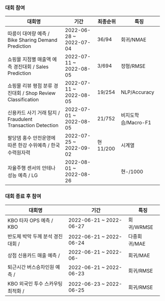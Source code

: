 ### 대회 참여

|대회명|기간|최종순위|특징|
|------|---|---|---|
|따릉이 대여량 예측 / Bike Sharing Demand Prediction|2022-06-28 ~ 2022-07-04|36/94|회귀/NMAE|
|쇼핑몰 지점별 매출액 예측 경진대회 / Sales Prediction|2022-07-11 ~ 2022-08-05|3/694|정형/RMSE|
|쇼핑몰 리뷰 평점 분류 경진대회 / Shop Review Classification|2022-07-11 ~ 2022-08-05|19/254|NLP/Accuracy|
|신용카드 사기 거래 탐지 / Fraudulent Transaction Detection|2022-07-01 ~ 2022-08-05|21/752|비지도학습/Macro-F1|
|팔당댐 홍수 안전운영에 따른 한강 수위예측 / 한국수력원자력|2022-07-25 ~ 2022-09-02|현11/200|시계열|
|자율주행 센서의 안테나 성능 예측 / LG|2022-08-01 ~ 2022-08-26||현-/1000|회귀/NRMSE|

### 대회 종료 후 참여

|대회명|기간|특징|
|------|---|---|
|KBO 타자 OPS 예측 / KBO|2022-06-21 ~ 2022-06-27|회귀/WRMSE|
|반도체 박막 두께 분석 경진대회 / |2022-06-21 ~ 2022-06-24|다중회귀/MAE|
|상점 신용카드 매출 예측 / |2022-06-21 ~ 2022-06-|회귀/MAE|
|퇴근시간 버스승차인원 예측 / |2022-06-21 ~ 2022-06-23|회귀/RMSE|
|KBO 외국인 투수 스카우팅 최적화 / |2022-06-23 ~ 2022-06-25|회귀/RMSE|

